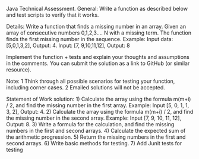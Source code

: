 Java Technical Assessment. General: Write a function as described below and test scripts to verify that it works.

Details: Write a function that finds a missing number in an array. Given an array of consecutive numbers 0,1,2,3.... N with a missing term. The function finds the first missing number in the sequence. Example: Input data: [5,0,1,3,2], Output: 4. Input: [7, 9,10,11,12], Output: 8

Implement the function + tests and explain your thoughts and assumptions in the comments. You can submit the solution as a link to GitHub (or similar resource).

Note: 1 Think through all possible scenarios for testing your function, including corner cases. 2 Emailed solutions will not be accepted.

Statement of Work solution: 1) Calculate the array using the formula m(m+i) / 2, and find the missing number in the first array. Example: Input [5, 0, 1, 1, 3, 2], Output: 4. 2) Calculate the array using the formula m(m+i) / 2, and find the missing number in the second array. Example: Input [7, 9, 10, 11, 12], Output: 8. 3) Write a formula for the calculation, and find the missing numbers in the first and second arrays. 4) Calculate the expected sum of the arithmetic progression. 5) Return the missing numbers in the first and second arrays. 6) Write basic methods for testing. 7) Add Junit tests for testing